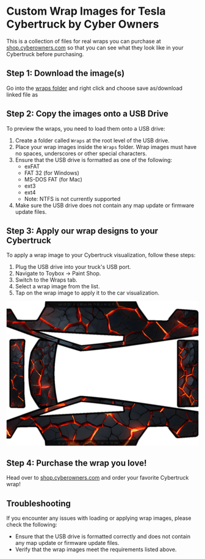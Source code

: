 # Custom Wrap Images for Tesla Cybertruck by Cyber Owners

This is a collection of files for real wraps you can purchase at <a href="https://shop.cyberowners.com">shop.cyberowners.com</a> so that you can see what they look like in your Cybertruck before purchasing.

## Step 1: Download the image(s)

Go into the <a href="wraps/">wraps folder</a> and right click and choose save as/download linked file as

## Step 2: Copy the images onto a USB Drive

To preview the wraps, you need to load them onto a USB drive:

1. Create a folder called `Wraps` at the root level of the USB drive.
2. Place your wrap images inside the `Wraps` folder. Wrap images must have no spaces, underscores or other special characters.
3. Ensure that the USB drive is formatted as one of the following:
    + exFAT
    + FAT 32 (for Windows)
    + MS-DOS FAT (for Mac)
    + ext3
    + ext4
    + Note: NTFS is not currently supported
4. Make sure the USB drive does not contain any map update or firmware update files.

## Step 3: Apply our wrap designs to your Cybertruck

To apply a wrap image to your Cybertruck visualization, follow these steps:

1. Plug the USB drive into your truck's USB port.
2. Navigate to Toybox -> Paint Shop.
3. Switch to the Wraps tab.
4. Select a wrap image from the list.
5. Tap on the wrap image to apply it to the car visualization.

<a href="wraps/LavaCracks.png"><img src="wraps/LavaCracks.png?raw=true"/></a>

## Step 4: Purchase the wrap you love!

Head over to <a href="https://shop.cyberowners.com">shop.cyberowners.com</a> and order your favorite Cybertruck wrap!

## Troubleshooting

If you encounter any issues with loading or applying wrap images, please check the following:

* Ensure that the USB drive is formatted correctly and does not contain any map update or firmware update files.
* Verify that the wrap images meet the requirements listed above.